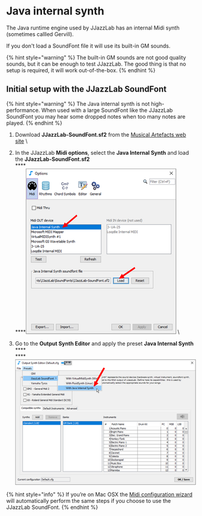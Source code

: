 # Java internal synth

The Java runtime engine used by JJazzLab has an internal Midi synth (sometimes callled Gervill).

If you don't load a SoundFont file it will use its built-in GM sounds.

{% hint style="warning" %}
The built-in GM sounds are not good quality sounds, but it can be enough to test JJazzLab. The good thing is that no setup is required, it will work out-of-the-box.
{% endhint %}

## Initial setup with the JJazzLab SoundFont <a href="setup-instructions" id="setup-instructions"></a>

{% hint style="warning" %}
The Java internal synth is not high-performance. When used with a large SoundFont like the JJazzLab SoundFont you may hear some dropped notes when too many notes are played.&#x20;
{% endhint %}

1. Download **JJazzLab-SoundFont.sf2** from the [Musical Artefacts web site](https://musical-artifacts.com/artifacts/1036) \

2. In the JJazzLab **Midi options**, select the **Java Internal Synth** and load the **JJazzLab-SoundFont.sf2**\
   ****\
   ****![](../../.gitbook/assets/LoadSoundFont-JavaSynth.png)   \

3. Go to the **Output Synth Editor** and apply the preset **Java Internal Synth**\
   ****\
   ****![](../../.gitbook/assets/OutputSynth-PresetJavaSynth.png)

{% hint style="info" %}
If you’re on Mac OSX the [Midi configuration wizard](../midi-configuration.md#midi-configuration-wizard) will automatically perform the same steps if you choose to use the JJazzLab SoundFont.
{% endhint %}
